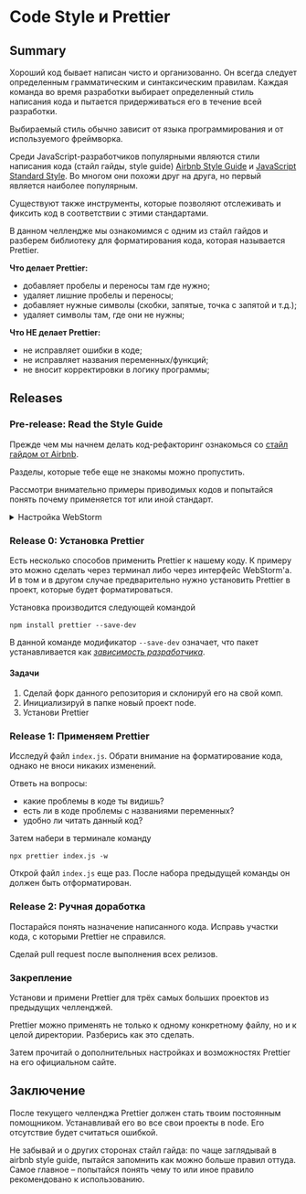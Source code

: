 # Code Style и Prettier

## Summary

Хороший код бывает написан чисто и организованно. Он всегда следует определенным грамматическим и синтаксическим правилам. Каждая команда во время разработки выбирает определенный стиль написания кода и пытается придерживаться его в течение всей разработки.

Выбираемый стиль обычно зависит от языка программирования и от используемого фреймворка.

Среди JavaScript-разработчиков популярными являются стили написания кода (стайл гайды, style guide) [Airbnb Style Guide](https://github.com/leonidlebedev/javascript-airbnb) и [JavaScript Standard Style](https://standardjs.com/). Во многом они похожи друг на друга, но первый является наиболее популярным.

Существуют также инструменты, которые позволяют отслеживать и фиксить код в соответствии с этими стандартами.

В данном челлендже мы ознакомимся с одним из стайл гайдов и разберем библиотеку для форматирования кода, которая называется Prettier.

**Что делает Prettier:**
- добавляет пробелы и переносы там где нужно;
- удаляет лишние пробелы и переносы;
- добавляет нужные символы (скобки, запятые, точка с запятой и т.д.);
- удаляет символы там, где они не нужны;

**Что НЕ делает Prettier:**
- не исправляет ошибки в коде;
- не исправляет названия переменных/функций;
- не вносит корректировки в логику программы;

## Releases
### Pre-release: Read the Style Guide

Прежде чем мы начнем делать код-рефакторинг ознакомься со [стайл гайдом от Airbnb](https://github.com/leonidlebedev/javascript-airbnb).

Разделы, которые тебе еще не знакомы можно пропустить.

Рассмотри внимательно примеры приводимых кодов и попытайся понять почему применяется тот или иной стандарт.

<details>
<summary>Настройка WebStorm</summary>
Настрой WebStorm так, чтобы он помогал тебе придерживаться стиля airbnb при написании кода.

Перейди на [эту страницу](https://gist.github.com/mentos1386/aa18c110dc272514d592ec27e98128be#file-webstorm-airbnb-javascript-codestyle-xml) и скачай себе файл (нажми на кнопку Raw, затем нажми `ctrl+s`). Открой настройки WebStorm (File -> Settings). Далее перейди в Editor -> Code Style -> JavaScript.

Напротив пункта `Scheme` нажми на иконку настроек -> выбери `Import scheme` и укажи сохраненный ранее файл. После этого жми OK для сохранения.

![](./01.png)

</details>

### Release 0: Установка Prettier

Есть несколько способов применить Prettier к нашему коду. К примеру это можно сделать через терминал либо через интерфейс WebStorm'а. И в том и в другом случае предварительно нужно установить Prettier в проект, которые будет форматироваться.

Установка производится следующей командой

```
npm install prettier --save-dev
```

В данной команде модификатор `--save-dev` означает, что пакет устанавливается как [_зависимость разработчика_](https://ru.hexlet.io/courses/js-setup-environment/lessons/dev-dependencies/theory_unit).

#### Задачи 

1) Сделай форк данного репозитория и склонируй его на свой комп.
2) Инициализируй в папке новый проект node.
3) Установи Prettier
   
### Release 1: Применяем Prettier

Исследуй файл `index.js`. Обрати внимание на форматирование кода, однако не вноси никаких изменений.

Ответь на вопросы: 
- какие проблемы в коде ты видишь?
- есть ли в коде проблемы с названиями переменных?
- удобно ли читать данный код?

Затем набери в терминале команду 

```
npx prettier index.js -w
```

Открой файл `index.js` еще раз. После набора предыдущей команды он должен быть отформатирован.

### Release 2: Ручная доработка

Постарайся понять назначение написанного кода. Исправь участки кода, с которыми Prettier не справился.

Сделай pull request после выполнения всех релизов.

### Закрепление

Установи и примени Prettier для трёх самых больших проектов из предыдущих челленджей.

Prettier можно применять не только к одному конкретному файлу, но и к целой директории. Разберись как это сделать.

Затем прочитай о дополнительных настройках и возможностях Prettier на его официальном сайте.

## Заключение

После текущего челленджа Prettier должен стать твоим постоянным помощником. Устанавливай его во все свои проекты в node. Его отсутствие будет считаться ошибкой.

Не забывай и о других сторонах стайл гайда: по чаще заглядывай в airbnb style guide, пытайся запомнить как можно больше правил оттуда. Самое главное – попытайся понять чему то или иное правило рекомендовано к использованию.
